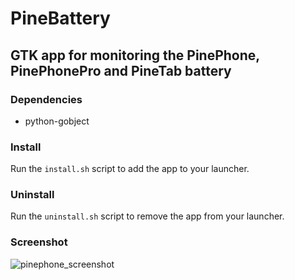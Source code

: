 # PineBattery

## GTK app for monitoring the PinePhone, PinePhonePro and PineTab battery

### Dependencies

* python-gobject

### Install

Run the `install.sh` script to add the app to your launcher.

### Uninstall

Run the `uninstall.sh` script to remove the app from your launcher.

### Screenshot

![pinephone_screenshot](img/Screenshot_PP.png)
